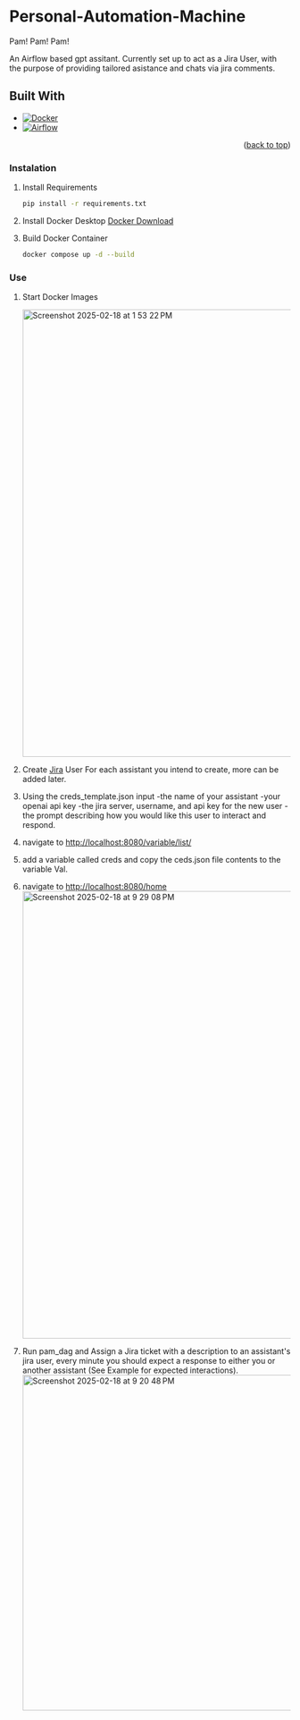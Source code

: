 # Personal-Automation-Machine
Pam! Pam! Pam!

An Airflow based gpt assitant. Currently set up to act as a Jira User, with the purpose of providing tailored asistance and chats via jira comments. 

## Built With
* [![Docker][docker-logo]][docker-url]
* [![Airflow][Airflow-logo]][Airflow-url]

<p align="right">(<a href="#readme-top">back to top</a>)</p>

### Instalation

1. Install Requirements 
   ```sh
   pip install -r requirements.txt
   ```
2. Install Docker Desktop
   [Docker Download](https://www.docker.com/products/docker-desktop/)
   
3. Build Docker Container
   ```sh
   docker compose up -d --build
   ```

### Use

1. Start Docker Images
   
   <img width="800" alt="Screenshot 2025-02-18 at 1 53 22 PM" src="https://github.com/user-attachments/assets/6ed2a62b-ae49-4915-b90d-0a1eb54bcee8" />
2. Create [Jira](https://www.atlassian.com) User For each assistant you intend to create, more can be added later. 
3. Using the creds_template.json input
   -the name of your assistant
   -your openai api key
   -the jira server, username, and api key for the new user
   -the prompt describing how you would like this user to interact and respond. 
4. navigate to [http://localhost:8080/variable/list/](http://localhost:8080/variable/list/)
5. add a variable called creds and copy the ceds.json file contents to the variable Val.
6. navigate to [http://localhost:8080/home](http://localhost:8080/home)
   <img width="800" alt="Screenshot 2025-02-18 at 9 29 08 PM" src="https://github.com/user-attachments/assets/8131afe0-89e1-4b43-a7b5-6dc25f8abebf" />

7. Run pam_dag and Assign a Jira ticket with a description to an assistant's jira user, every minute you should expect a response to either you or another assistant (See Example for expected interactions). 
   <img width="600" alt="Screenshot 2025-02-18 at 9 20 48 PM" src="https://github.com/user-attachments/assets/1c42d0c6-42e6-475a-b21f-02135c7ae9c8" />



[docker-logo]: https://www.docker.com/app/uploads/2023/08/logo-guide-logos-1.svg
[docker-url]: https://www.docker.com/
[airflow-logo]: https://upload.wikimedia.org/wikipedia/commons/thumb/d/de/AirflowLogo.png/440px-AirflowLogo.png
[airflow-url]: https://airflow.apache.org/



